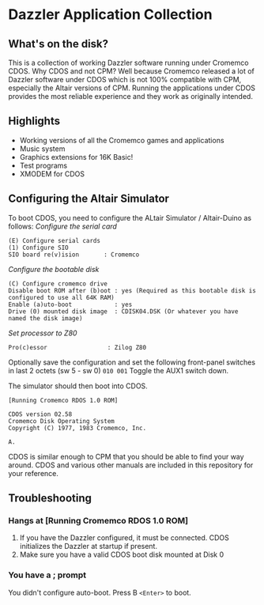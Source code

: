 # Dazzler Application Collection

## What's on the disk?

This is a collection of working Dazzler software running under Cromemco CDOS. Why CDOS and not CPM? Well because Cromemco released a lot of Dazzler software under CDOS which is not 100% compatible with CPM, especially the Altair versions of CPM. Running the applications under CDOS provides the most reliable experience and they work as originally intended.

## Highlights
* Working versions of all the Cromemco games and applications
* Music system
* Graphics extensions for 16K Basic!
* Test programs
* XMODEM for CDOS

## Configuring the Altair Simulator

To boot CDOS, you need to configure the ALtair Simulator / Altair-Duino as follows:
*Configure the serial card*
```
(E) Configure serial cards
(1) Configure SIO
SIO board re(v)ision       : Cromemco
```
*Configure the bootable disk*
```
(C) Configure cromemco drive
Disable boot ROM after (b)oot : yes (Required as this bootable disk is configured to use all 64K RAM)
Enable (a)uto-boot            : yes
Drive (0) mounted disk image  : CDISK04.DSK (Or whatever you have named the disk image)
```
*Set processor to Z80*
```
Pro(c)essor                 : Zilog Z80
```
Optionally save the configuration and set the following front-panel switches in last 2 octets (sw 5 - sw 0)
`010 001`
Toggle the AUX1 switch down.<br>

The simulator should then boot into CDOS.
```
[Running Cromemco RDOS 1.0 ROM]

CDOS version 02.58
Cromemco Disk Operating System
Copyright (C) 1977, 1983 Cromemco, Inc.

A.
```
CDOS is similar enough to CPM that you should be able to find your way around. CDOS and various other manuals are included in this repository for your reference.

## Troubleshooting
### Hangs at [Running Cromemco RDOS 1.0 ROM]
1) If you have the Dazzler configured, it must be connected. CDOS initializes the Dazzler at startup if present.
2) Make sure you have a valid CDOS boot disk mounted at Disk 0

### You have a ; prompt
You didn't configure auto-boot. Press B `<Enter>` to boot.




